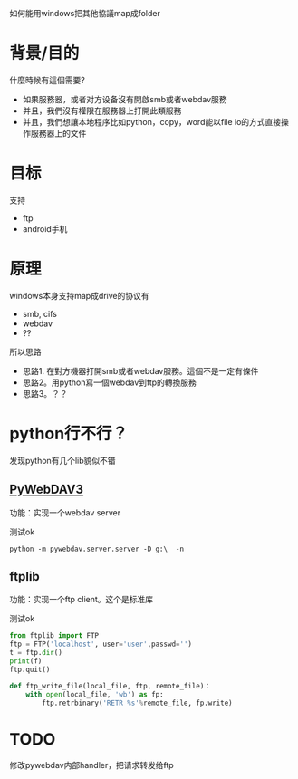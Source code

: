 如何能用windows把其他協議map成folder

# 背景/目的

什麼時候有這個需要?

- 如果服務器，或者对方设备沒有開啟smb或者webdav服務
- 并且，我們沒有權限在服務器上打開此類服務
- 并且，我們想讓本地程序比如python，copy，word能以file io的方式直接操作服務器上的文件

# 目标

支持

- ftp
- android手机

# 原理

windows本身支持map成drive的协议有

- smb, cifs
- webdav
- ??

所以思路

- 思路1. 在對方機器打開smb或者webdav服務。這個不是一定有條件
- 思路2。用python寫一個webdav到ftp的轉換服務
- 思路3。？？

# python行不行？

发现python有几个lib貌似不错

## [PyWebDAV3](https://github.com/andrewleech/PyWebDAV3)

功能：实现一个webdav server

测试ok

`python -m pywebdav.server.server -D g:\  -n`

## ftplib

功能：实现一个ftp client。这个是标准库

测试ok

```python
from ftplib import FTP
ftp = FTP('localhost', user='user',passwd='')
t = ftp.dir()
print(f)
ftp.quit()

def ftp_write_file(local_file, ftp, remote_file)：
    with open(local_file, 'wb') as fp:
        ftp.retrbinary('RETR %s'%remote_file, fp.write)
```

# TODO

修改pywebdav内部handler，把请求转发给ftp